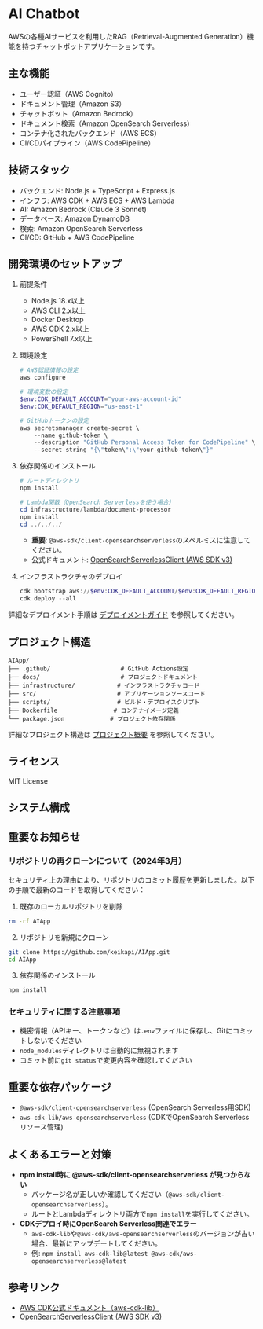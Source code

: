 # AI Chatbot

AWSの各種AIサービスを利用したRAG（Retrieval-Augmented Generation）機能を持つチャットボットアプリケーションです。

## 主な機能

- ユーザー認証（AWS Cognito）
- ドキュメント管理（Amazon S3）
- チャットボット（Amazon Bedrock）
- ドキュメント検索（Amazon OpenSearch Serverless）
- コンテナ化されたバックエンド（AWS ECS）
- CI/CDパイプライン（AWS CodePipeline）

## 技術スタック

- バックエンド: Node.js + TypeScript + Express.js
- インフラ: AWS CDK + AWS ECS + AWS Lambda
- AI: Amazon Bedrock (Claude 3 Sonnet)
- データベース: Amazon DynamoDB
- 検索: Amazon OpenSearch Serverless
- CI/CD: GitHub + AWS CodePipeline

## 開発環境のセットアップ

1. 前提条件
   - Node.js 18.x以上
   - AWS CLI 2.x以上
   - Docker Desktop
   - AWS CDK 2.x以上
   - PowerShell 7.x以上

2. 環境設定
   ```powershell
   # AWS認証情報の設定
   aws configure

   # 環境変数の設定
   $env:CDK_DEFAULT_ACCOUNT="your-aws-account-id"
   $env:CDK_DEFAULT_REGION="us-east-1"

   # GitHubトークンの設定
   aws secretsmanager create-secret \
       --name github-token \
       --description "GitHub Personal Access Token for CodePipeline" \
       --secret-string "{\"token\":\"your-github-token\"}"
   ```

3. 依存関係のインストール
   ```powershell
   # ルートディレクトリ
   npm install

   # Lambda関数（OpenSearch Serverlessを使う場合）
   cd infrastructure/lambda/document-processor
   npm install
   cd ../../../
   ```

   - **重要**: `@aws-sdk/client-opensearchserverless`のスペルミスに注意してください。
   - 公式ドキュメント: [OpenSearchServerlessClient (AWS SDK v3)](https://docs.aws.amazon.com/AWSJavaScriptSDK/v3/latest/client/opensearchserverless/)

4. インフラストラクチャのデプロイ
   ```powershell
   cdk bootstrap aws://$env:CDK_DEFAULT_ACCOUNT/$env:CDK_DEFAULT_REGION
   cdk deploy --all
   ```

詳細なデプロイメント手順は [デプロイメントガイド](docs/deployment/deployment-guide.md) を参照してください。

## プロジェクト構造

```
AIApp/
├── .github/                    # GitHub Actions設定
├── docs/                       # プロジェクトドキュメント
├── infrastructure/            # インフラストラクチャコード
├── src/                       # アプリケーションソースコード
├── scripts/                   # ビルド・デプロイスクリプト
├── Dockerfile                # コンテナイメージ定義
└── package.json             # プロジェクト依存関係
```

詳細なプロジェクト構造は [プロジェクト概要](docs/overview.md) を参照してください。

## ライセンス

MIT License

## システム構成

## 重要なお知らせ

### リポジトリの再クローンについて（2024年3月）

セキュリティ上の理由により、リポジトリのコミット履歴を更新しました。以下の手順で最新のコードを取得してください：

1. 既存のローカルリポジトリを削除
```bash
rm -rf AIApp
```

2. リポジトリを新規にクローン
```bash
git clone https://github.com/keikapi/AIApp.git
cd AIApp
```

3. 依存関係のインストール
```bash
npm install
```

### セキュリティに関する注意事項

- 機密情報（APIキー、トークンなど）は`.env`ファイルに保存し、Gitにコミットしないでください
- `node_modules`ディレクトリは自動的に無視されます
- コミット前に`git status`で変更内容を確認してください

## 重要な依存パッケージ

- `@aws-sdk/client-opensearchserverless` (OpenSearch Serverless用SDK)
- `aws-cdk-lib/aws-opensearchserverless` (CDKでOpenSearch Serverlessリソース管理)

## よくあるエラーと対策

- **npm install時に @aws-sdk/client-opensearchserverless が見つからない**
  - パッケージ名が正しいか確認してください（`@aws-sdk/client-opensearchserverless`）。
  - ルートとLambdaディレクトリ両方で`npm install`を実行してください。
- **CDKデプロイ時にOpenSearch Serverless関連でエラー**
  - `aws-cdk-lib`や`@aws-cdk/aws-opensearchserverless`のバージョンが古い場合、最新にアップデートしてください。
  - 例: `npm install aws-cdk-lib@latest @aws-cdk/aws-opensearchserverless@latest`

## 参考リンク
- [AWS CDK公式ドキュメント（aws-cdk-lib）](https://docs.aws.amazon.com/cdk/api/v2/docs/aws-cdk-lib-readme.html)
- [OpenSearchServerlessClient (AWS SDK v3)](https://docs.aws.amazon.com/AWSJavaScriptSDK/v3/latest/client/opensearchserverless/)

